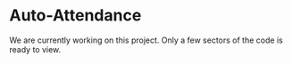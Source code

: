 # Auto-Attendance
We are currently working on this project. Only a few sectors of the code is ready to view.
